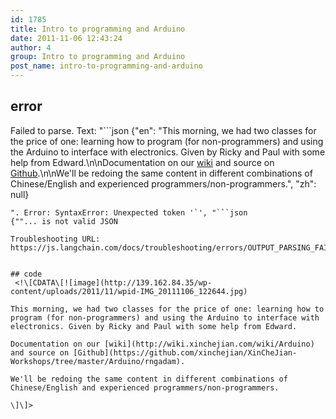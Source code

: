 ```yaml
---
id: 1785
title: Intro to programming and Arduino
date: 2011-11-06 12:43:24
author: 4
group: Intro to programming and Arduino
post_name: intro-to-programming-and-arduino
---
```


## error
Failed to parse. Text: "```json
{"en": "This morning, we had two classes for the price of one: learning how to program (for non-programmers) and using the Arduino to interface with electronics. Given by Ricky and Paul with some help from Edward.\n\nDocumentation on our [wiki](http://wiki.xinchejian.com/wiki/Arduino) and source on [Github](https://github.com/xinchejian/XinCheJian-Workshops/tree/master/Arduino/rngadam).\n\nWe'll be redoing the same content in different combinations of Chinese/English and experienced programmers/non-programmers.", "zh": null}
```
". Error: SyntaxError: Unexpected token '`', "```json
{""... is not valid JSON

Troubleshooting URL: https://js.langchain.com/docs/troubleshooting/errors/OUTPUT_PARSING_FAILURE/


## code
 <!\[CDATA\[![image](http://139.162.84.35/wp-content/uploads/2011/11/wpid-IMG_20111106_122644.jpg) 

This morning, we had two classes for the price of one: learning how to program (for non-programmers) and using the Arduino to interface with electronics. Given by Ricky and Paul with some help from Edward.

Documentation on our [wiki](http://wiki.xinchejian.com/wiki/Arduino) and source on [Github](https://github.com/xinchejian/XinCheJian-Workshops/tree/master/Arduino/rngadam).

We'll be redoing the same content in different combinations of Chinese/English and experienced programmers/non-programmers.

\]\]> 
